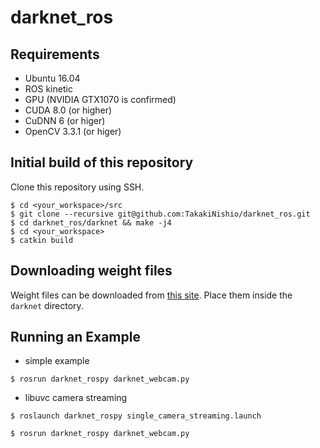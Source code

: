 # darknet_ros

## Requirements
- Ubuntu 16.04
- ROS kinetic
- GPU (NVIDIA GTX1070 is confirmed)
- CUDA 8.0 (or higher)
- CuDNN 6 (or higer)
- OpenCV 3.3.1 (or higer)

## Initial build of this repository
Clone this repository using SSH.
```
$ cd <your_workspace>/src
$ git clone --recursive git@github.com:TakakiNishio/darknet_ros.git
$ cd darknet_ros/darknet && make -j4
$ cd <your_workspace>
$ catkin build
```

## Downloading weight files

Weight files can be downloaded from [this site](https://drive.google.com/open?id=1zRExBBo0Mwwq5hEcr_9zDHb7ZAPK2P-H).
Place them inside the `darknet` directory.

## Running an Example
- simple example
```
$ rosrun darknet_rospy darknet_webcam.py
```
- libuvc camera streaming
```
$ roslaunch darknet_rospy single_camera_streaming.launch 
```
```
$ rosrun darknet_rospy darknet_webcam.py
```
